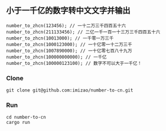 
## 小于一千亿的数字转中文文字并输出
```
number_to_zhcn(123456); // 一十二万三千四百五十六
number_to_zhcn(211133456); // 二亿一千一百一十三万三千四百五十六
number_to_zhcn(10013000); // 一千零一万三千
number_to_zhcn(1000123000); // 一十亿零一十二万三千
number_to_zhcn(1007890000); // 一十亿零七百八十九万
number_to_zhcn(100000000000); // 一千亿
number_to_zhcn(100000123100); // 数字不可以大于一千亿！
```

### Clone
```
git clone git@github.com:imizao/number-to-cn.git
```

### Run
```
cd number-to-cn
cargo run
```
